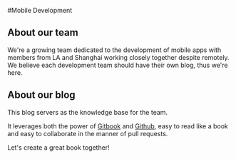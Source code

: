 #Mobile Development


## About our team

We're a growing team dedicated to the development of mobile apps with members from LA and Shanghai working closely together despite remotely. 
We believe each development team should have their own blog, thus we're here.


## About our blog

This blog servers as the knowledge base for the team.

It leverages both the power of [Gitbook](https://mobiledevteam.gitbooks.io/mobile-development/content/) and [Github](https://github.com/iosjerryxiao/mobile-development), easy to read like a book and easy to collaborate in the manner of pull requests.

Let's create a great book together!